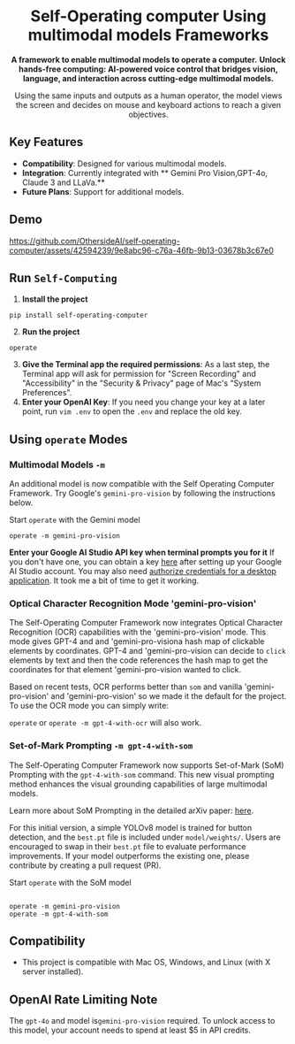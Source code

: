 <h1 align="center">Self-Operating computer Using multimodal models Frameworks</h1>

<p align="center">
  <strong>A framework to enable multimodal models to operate a computer.</strong>
  <strong>Unlock hands-free computing: AI-powered voice control that bridges vision, language, and interaction across cutting-edge multimodal models.</strong>
</p>
<p align="center">
  Using the same inputs and outputs as a human operator, the model views the screen and decides on mouse and keyboard actions to reach a given objectives. 
</p>

## Key Features
- **Compatibility**: Designed for various multimodal models.
- **Integration**: Currently integrated with ** Gemini Pro Vision,GPT-4o, Claude 3 and LLaVa.**
- **Future Plans**: Support for additional models.
## Demo

https://github.com/OthersideAI/self-operating-computer/assets/42594239/9e8abc96-c76a-46fb-9b13-03678b3c67e0
## Run `Self-Computing`

1. **Install the project**
```
pip install self-operating-computer
```
2. **Run the project**
```
operate
```
 

3. **Give the Terminal app the required permissions**: As a last step, the Terminal app will ask for permission for "Screen Recording" and "Accessibility" in the "Security & Privacy" page of Mac's "System Preferences".
4. **Enter your OpenAI Key**:  If you need you change your key at a later point, run `vim .env` to open the `.env` and replace the old key.

## Using `operate` Modes

### Multimodal Models  `-m`
An additional model is now compatible with the Self Operating Computer Framework. Try Google's `gemini-pro-vision` by following the instructions below. 

Start `operate` with the Gemini model
```
operate -m gemini-pro-vision
```

**Enter your Google AI Studio API key when terminal prompts you for it** If you don't have one, you can obtain a key [here](https://makersuite.google.com/app/apikey) after setting up your Google AI Studio account. You may also need [authorize credentials for a desktop application](https://ai.google.dev/palm_docs/oauth_quickstart). It took me a bit of time to get it working.


### Optical Character Recognition Mode 'gemini-pro-vision'
The Self-Operating Computer Framework now integrates Optical Character Recognition (OCR) capabilities with the 'gemini-pro-vision' mode. This mode gives GPT-4 and and 'gemini-pro-visiona hash map of clickable elements by coordinates. GPT-4 and 'gemini-pro-vision can decide to `click` elements by text and then the code references the hash map to get the coordinates for that element 'gemini-pro-vision wanted to click. 

Based on recent tests, OCR performs better than `som` and vanilla 'gemini-pro-vision' and  'gemini-pro-vision' so we made it the default for the project. To use the OCR mode you can simply write: 

 `operate` or `operate -m gpt-4-with-ocr` will also work. 

### Set-of-Mark Prompting `-m gpt-4-with-som`
The Self-Operating Computer Framework now supports Set-of-Mark (SoM) Prompting with the `gpt-4-with-som` command. This new visual prompting method enhances the visual grounding capabilities of large multimodal models.

Learn more about SoM Prompting in the detailed arXiv paper: [here](https://arxiv.org/abs/2310.11441).

For this initial version, a simple YOLOv8 model is trained for button detection, and the `best.pt` file is included under `model/weights/`. Users are encouraged to swap in their `best.pt` file to evaluate performance improvements. If your model outperforms the existing one, please contribute by creating a pull request (PR).

Start `operate` with the SoM model

```

operate -m gemini-pro-vision
operate -m gpt-4-with-som
```

## Compatibility
- This project is compatible with Mac OS, Windows, and Linux (with X server installed).

## OpenAI Rate Limiting Note
The ```gpt-4o``` and  model is```gemini-pro-vision``` required. To unlock access to this model, your account needs to spend at least \$5 in API credits. 
